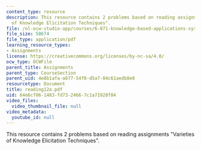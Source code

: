 ```yaml
---
content_type: resource
description: This resource contains 2 problems based on reading assignments "Varieties
  of Knowledge Elicitation Techniques".
file: /ol-ocw-studio-app/courses/6-871-knowledge-based-applications-systems-spring-2005/64e6cf061483fd7324667c1a71928f84_reading12a.pdf
file_size: 50674
file_type: application/pdf
learning_resource_types:
- Assignments
license: https://creativecommons.org/licenses/by-nc-sa/4.0/
ocw_type: OCWFile
parent_title: Assignments
parent_type: CourseSection
parent_uid: 4e8b1afa-a677-54f8-d5a7-04c61aedb8e0
resourcetype: Document
title: reading12a.pdf
uid: 64e6cf06-1483-fd73-2466-7c1a71928f84
video_files:
  video_thumbnail_file: null
video_metadata:
  youtube_id: null
---
```

This resource contains 2 problems based on reading assignments "Varieties of Knowledge Elicitation Techniques".
